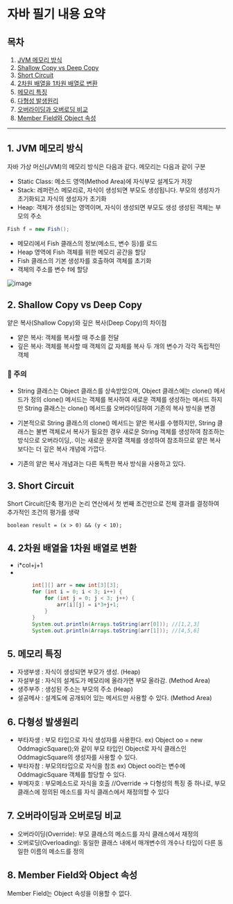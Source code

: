 # 자바 필기 내용 요약

## 목차

1. [JVM 메모리 방식](#1-jvm-메모리-방식)
2. [Shallow Copy vs Deep Copy](#2-shallow-copy-vs-deep-copy)
3. [Short Circuit](#3-short-circuit)
4. [2차원 배열을 1차원 배열로 변환](#4-2차원-배열을-1차원-배열로-변환)
5. [메모리 특징](#5-메모리-특징)
6. [다형성 발생원리](#6-다형성-발생원리)
7. [오버라이딩과 오버로딩 비교](#7-오버라이딩과-오버로딩-비교)
8. [Member Field와 Object 속성](#8-member-field와-object-속성)

---

## 1. JVM 메모리 방식

자바 가상 머신(JVM)의 메모리 방식은 다음과 같다. 메모리는 다음과 같이 구분

- Static Class: 메소드 영역(Method Area)에 자식부모 설계도가 저장
- Stack: 레퍼런스 메모리로, 자식이 생성되면 부모도 생성됩니다. 부모의 생성자가 초기화되고 자식의 생성자가 초기화
- Heap: 객체가 생성되는 영역이며, 자식이 생성되면 부모도 생성 생성된 객체는 부모의 주소

```java
Fish f = new Fish();
```
- 메모리에서 Fish 클래스의 정보(메소드, 변수 등)를 로드
- Heap 영역에 Fish 객체를 위한 메모리 공간을 할당
- Fish 클래스의 기본 생성자를 호출하여 객체를 초기화
- 객체의 주소를 변수 f에 할당

  
![image](https://github.com/SeokJuGo/SSAFY_TIL/assets/116260619/14765d34-a6dc-4d9f-9ce8-ed643a0366fd)

## 2. Shallow Copy vs Deep Copy

얕은 복사(Shallow Copy)와 깊은 복사(Deep Copy)의 차이점

- 얕은 복사: 객체를 복사할 때 주소를 전달
- 깊은 복사: 객체를 복사할 때 객체의 값 자체를 복사 두 개의 변수가 각각 독립적인 객체

### 📣 주의

- String 클래스는 Object 클래스를 상속받았으며, Object 클래스에는 clone() 메서드가 정의 clone() 메서드는 객체를 복사하여 새로운 객체를 생성하는 메서드 하지만 String 클래스는 clone() 메서드를 오버라이딩하여 기존의 복사 방식을 변경

- 기본적으로 String 클래스의 clone() 메서드는 얕은 복사를 수행하지만, String 클래스는 불변 객체로서 복사가 필요한 경우 새로운 String 객체를 생성하여 참조하는 방식으로 오버라이딩,. 이는 새로운 문자열 객체를 생성하여 참조하므로 얕은 복사보다는 더 깊은 복사 개념에 가깝다.

- 기존의 얕은 복사 개념과는 다른 독특한 복사 방식을 사용하고 있다.

## 3. Short Circuit

Short Circuit(단축 평가)은 논리 연산에서 첫 번째 조건만으로 전체 결과를 결정하여 추가적인 조건의 평가를 생략
```
boolean result = (x > 0) && (y < 10);
```
## 4. 2차원 배열을 1차원 배열로 변환

- i*col+j+1
- 
```java
		int[][] arr = new int[3][3];
		for (int i = 0; i < 3; i++) {
			for (int j = 0; j < 3; j++) {
				arr[i][j] = i*3+j+1;
			}
		}
		System.out.println(Arrays.toString(arr[0])); //[1,2,3]
		System.out.println(Arrays.toString(arr[1])); //[4,5,6]
```
## 5. 메모리 특징

- 자생부생 : 자식이 생성되면 부모가 생성. (Heap)
- 자설부설 : 자식의 설계도가 메모리에 올라가면 부모 올라감. (Method Area)
- 생주부주 : 생성된 주소는 부모의 주소 (Heap)
- 설공메사 : 설계도에 공개되어 있는 메서드만 사용할 수 있다. (Method Area)

## 6. 다형성 발생원리

- 부타자생 : 부모 타입으로 자식 생성자를 사용한다. ex) Object oo = new OddmagicSquare();와 같이 부모 타입인 Object로 자식 클래스인 OddmagicSquare의 생성자를 사용할 수 있다.
- 부타자참 : 부모의타입으로 자식을 참조 ex) Object oo라는 변수에 OddmagicSquare 객체를 할당할 수 있다.
- 부메자호 : 부모메소드로 자식을 호출 //Override -> 다형성의 특징 중 하나로, 부모 클래스에 정의된 메소드를 자식 클래스에서 재정의할 수 있다

## 7. 오버라이딩과 오버로딩 비교

- 오버라이딩(Override): 부모 클래스의 메소드를 자식 클래스에서 재정의
- 오버로딩(Overloading): 동일한 클래스 내에서 매개변수의 개수나 타입이 다른 동일한 이름의 메소드를 정의

## 8. Member Field와 Object 속성

Member Field는 Object 속성을 이용할 수 없다.
